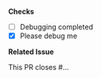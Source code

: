 **Checks**

- [ ] Debugging completed
- [x] Please debug me

**Related Issue**

This PR closes #...

